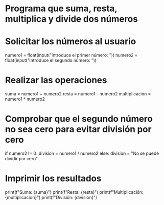 # Programa que suma, resta, multiplica y divide dos números

# Solicitar los números al usuario
numero1 = float(input("Introduce el primer número: "))
numero2 = float(input("Introduce el segundo número: "))

# Realizar las operaciones
suma = numero1 + numero2
resta = numero1 - numero2
multiplicacion = numero1 * numero2

# Comprobar que el segundo número no sea cero para evitar división por cero
if numero2 != 0:
    division = numero1 / numero2
else:
    division = "No se puede dividir por cero"

# Imprimir los resultados
print(f"Suma: {suma}")
print(f"Resta: {resta}")
print(f"Multiplicación: {multiplicacion}")
print(f"División: {division}")
